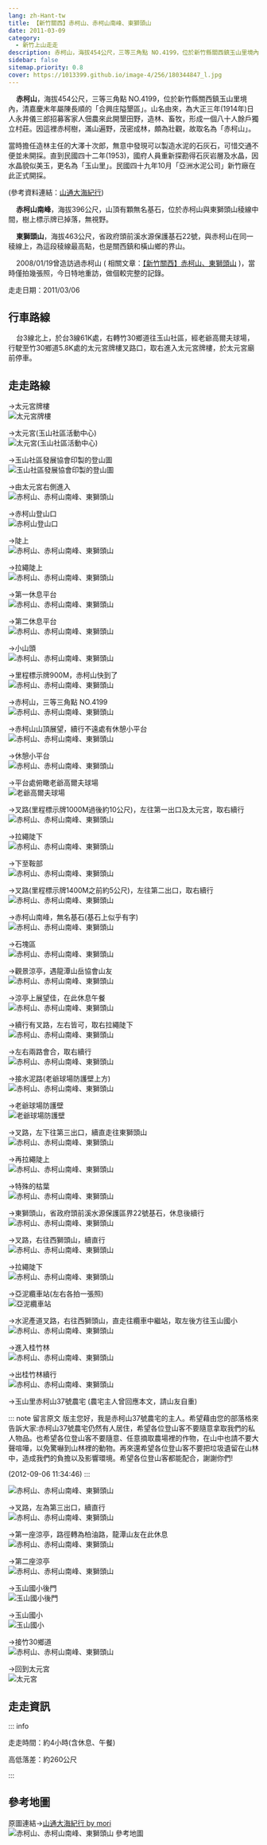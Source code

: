 ```yaml
---
lang: zh-Hant-tw
title: 【新竹關西】赤柯山、赤柯山南峰、東獅頭山
date: 2011-03-09
category: 
  - 新竹上山走走
description: 赤柯山，海拔454公尺，三等三角點 NO.4199，位於新竹縣關西鎮玉山里境內，清嘉慶末年屬陳長順的「合興庄隘墾區」。山名由來，為大正三年(1914年)日人永井儀三郎招募客家人佃農來此開墾田野，造林、畜牧，形成一個八十人餘戶獨立村莊。因這裡赤柯樹，滿山遍野，茂密成林，頗為壯觀，故取名為「赤柯山」。
sidebar: false
sitemap.priority: 0.8
cover: https://1013399.github.io/image-4/256/180344847_l.jpg
---
```


    **赤柯山**，海拔454公尺，三等三角點 NO.4199，位於新竹縣關西鎮玉山里境內，清嘉慶末年屬陳長順的「合興庄隘墾區」。山名由來，為大正三年(1914年)日人永井儀三郎招募客家人佃農來此開墾田野，造林、畜牧，形成一個八十人餘戶獨立村莊。因這裡赤柯樹，滿山遍野，茂密成林，頗為壯觀，故取名為「赤柯山」。

當時擔任造林主任的大澤十次郎，無意中發現可以製造水泥的石灰石，可惜交通不便並未開採。直到民國四十二年(1953)，國府人員重新探勘得石灰岩層及水晶，因水晶貌似美玉，更名為「玉山里」。民國四十九年10月「亞洲水泥公司」新竹廠在此正式開採。

(參考資料連結：[山通大海紀行](http://blog.xuite.net/hn86740292/moriwei/8067609))  

<!-- more -->

    **赤柯山南峰**，海拔396公尺，山頂有顆無名基石，位於赤柯山與東獅頭山稜線中間，樹上標示牌已掉落，無視野。  

    **東獅頭山**，海拔463公尺，省政府頭前溪水源保護基石22號，與赤柯山在同一稜線上，為這段稜線最高點，也是關西鎮和橫山鄉的界山。  

    2008/01/19曾造訪過赤柯山 ( 相關文章：[【新竹關西】赤柯山、東獅頭山](/posts/post-401-2008-01-20.md) )，當時僅拍幾張照，今日特地重訪，做個較完整的記錄。

走走日期：2011/03/06

## 行車路線
    台3線北上，於台3線61K處，右轉竹30鄉道往玉山社區，經老爺高爾夫球場，行駛至竹30鄉道5.8K處的太元宮牌樓叉路口，取右進入太元宮牌樓，於太元宮廟前停車。

## 走走路線
→太元宮牌樓  
![太元宮牌樓](https://1013399.github.io/image-4/256/180344810_l.jpg)

→太元宮(玉山社區活動中心)  
![太元宮(玉山社區活動中心)](https://1013399.github.io/image-4/256/180344813_l.jpg)

→玉山社區發展協會印製的登山圖  
![玉山社區發展協會印製的登山圖](https://1013399.github.io/image-4/256/180344803_l.jpg)

→由太元宮右側進入  
![赤柯山、赤柯山南峰、東獅頭山](https://1013399.github.io/image-4/256/180344815_l.jpg)

→赤柯山登山口  
![赤柯山登山口](https://1013399.github.io/image-4/256/180344818_l.jpg)

→陡上  
![赤柯山、赤柯山南峰、東獅頭山](https://1013399.github.io/image-4/256/180344820_l.jpg)

→拉繩陡上  
![赤柯山、赤柯山南峰、東獅頭山](https://1013399.github.io/image-4/256/180344822_l.jpg)

→第一休息平台  
![赤柯山、赤柯山南峰、東獅頭山](https://1013399.github.io/image-4/256/180344825_l.jpg)

→第二休息平台  
![赤柯山、赤柯山南峰、東獅頭山](https://1013399.github.io/image-4/256/180344828_l.jpg)

→小山頭  
![赤柯山、赤柯山南峰、東獅頭山](https://1013399.github.io/image-4/256/180344832_l.jpg)

→里程標示牌900M，赤柯山快到了  
![赤柯山、赤柯山南峰、東獅頭山](https://1013399.github.io/image-4/256/180344834_l.jpg)

→赤柯山，三等三角點 NO.4199  
![赤柯山、赤柯山南峰、東獅頭山](https://1013399.github.io/image-4/256/180344839_l.jpg)

→赤柯山山頂展望，續行不遠處有休憩小平台  
![赤柯山、赤柯山南峰、東獅頭山](https://1013399.github.io/image-4/256/180344842_l.jpg)

→休憩小平台  
![赤柯山、赤柯山南峰、東獅頭山](https://1013399.github.io/image-4/256/180344845_l.jpg)

→平台處俯瞰老爺高爾夫球場  
![老爺高爾夫球場](https://1013399.github.io/image-4/256/180344847_l.jpg)

→叉路(里程標示牌1000M過後約10公尺)，左往第一出口及太元宮，取右續行  
![赤柯山、赤柯山南峰、東獅頭山](https://1013399.github.io/image-4/256/180344852_l.jpg)

→拉繩陡下  
![赤柯山、赤柯山南峰、東獅頭山](https://1013399.github.io/image-4/256/180344857_l.jpg)

→下至鞍部  
![赤柯山、赤柯山南峰、東獅頭山](https://1013399.github.io/image-4/256/180344858_l.jpg)

→叉路(里程標示牌1400M之前約5公尺)，左往第二出口，取右續行  
![赤柯山、赤柯山南峰、東獅頭山](https://1013399.github.io/image-4/256/180344863_l.jpg)

→赤柯山南峰，無名基石(基石上似乎有字)  
![赤柯山、赤柯山南峰、東獅頭山](https://1013399.github.io/image-4/256/180344869_l.jpg)

→石塊區  
![赤柯山、赤柯山南峰、東獅頭山](https://1013399.github.io/image-4/256/180344873_l.jpg)

→觀景涼亭，遇龍潭山岳協會山友  
![赤柯山、赤柯山南峰、東獅頭山](https://1013399.github.io/image-4/256/180344877_l.jpg)

→涼亭上展望佳，在此休息午餐  
![赤柯山、赤柯山南峰、東獅頭山](https://1013399.github.io/image-4/256/180344880_l.jpg)

→續行有叉路，左右皆可，取右拉繩陡下  
![赤柯山、赤柯山南峰、東獅頭山](https://1013399.github.io/image-4/256/180344886_l.jpg)

→左右兩路會合，取右續行  
![赤柯山、赤柯山南峰、東獅頭山](https://1013399.github.io/image-4/256/180344889_l.jpg)

→接水泥路(老爺球場防護壁上方)  
![赤柯山、赤柯山南峰、東獅頭山](https://1013399.github.io/image-4/256/180344890_l.jpg)

→老爺球場防護壁  
![老爺球場防護壁](https://1013399.github.io/image-4/256/180344894_l.jpg)

→叉路，左下往第三出口，續直走往東獅頭山  
![赤柯山、赤柯山南峰、東獅頭山](https://1013399.github.io/image-4/256/180344897_l.jpg)

→再拉繩陡上  
![赤柯山、赤柯山南峰、東獅頭山](https://1013399.github.io/image-4/256/180344900_l.jpg)

→特殊的枯葉  
![赤柯山、赤柯山南峰、東獅頭山](https://1013399.github.io/image-4/256/180344902_l.jpg)

→東獅頭山，省政府頭前溪水源保護區界22號基石，休息後續行  
![赤柯山、赤柯山南峰、東獅頭山](https://1013399.github.io/image-4/256/180344906_l.jpg)

→叉路，右往西獅頭山，續直行  
![赤柯山、赤柯山南峰、東獅頭山](https://1013399.github.io/image-4/256/180344908_l.jpg)

→拉繩陡下  
![赤柯山、赤柯山南峰、東獅頭山](https://1013399.github.io/image-4/256/180344910_l.jpg)

→亞泥纜車站(左右各拍一張照)  
![亞泥纜車站](https://1013399.github.io/image-4/256/180344913_l.jpg)

→水泥產道叉路，右往西獅頭山，直走往纜車中繼站，取左後方往玉山國小  
![赤柯山、赤柯山南峰、東獅頭山](https://1013399.github.io/image-4/256/180344914_l.jpg)

→進入桂竹林  
![赤柯山、赤柯山南峰、東獅頭山](https://1013399.github.io/image-4/256/180344921_l.jpg)

→出桂竹林續行  
![赤柯山、赤柯山南峰、東獅頭山](https://1013399.github.io/image-4/256/180344923_l.jpg)

→玉山里赤柯山37號農宅 (農宅主人曾回應本文，請山友自重)

::: note 留言原文
版主您好，我是赤柯山37號農宅的主人。希望藉由您的部落格來告訴大家:赤柯山37號農宅仍然有人居住，希望各位登山客不要隨意拿取我們的私人物品。也希望各位登山客不要隨意、任意摘取農場裡的作物，在山中也請不要大聲喧嘩，以免驚嚇到山林裡的動物。再來還希望各位登山客不要把垃圾遺留在山林中，造成我們的負擔以及影響環境。希望各位登山客都能配合，謝謝你們!

(2012-09-06 11:34:46)
:::


![赤柯山、赤柯山南峰、東獅頭山](https://1013399.github.io/image-4/256/180344927_l.jpg)

→叉路，左為第三出口，續直行  
![赤柯山、赤柯山南峰、東獅頭山](https://1013399.github.io/image-4/256/180344928_l.jpg)

→第一座涼亭，路徑轉為柏油路，龍潭山友在此休息  
![赤柯山、赤柯山南峰、東獅頭山](https://1013399.github.io/image-4/256/180344932_l.jpg)

→第二座涼亭  
![赤柯山、赤柯山南峰、東獅頭山](https://1013399.github.io/image-4/256/180344933_l.jpg)

→玉山國小後門  
![玉山國小後門](https://1013399.github.io/image-4/256/180344937_l.jpg)

→玉山國小  
![玉山國小](https://1013399.github.io/image-4/256/180344939_l.jpg)

→接竹30鄉道  
![赤柯山、赤柯山南峰、東獅頭山](https://1013399.github.io/image-4/256/180344941_l.jpg)

→回到太元宮  
![太元宮](https://1013399.github.io/image-4/256/180344946_l.jpg)


## 走走資訊

::: info

走走時間：約4小時(含休息、午餐)

高低落差：約260公尺

:::

## 參考地圖
原圖連結→[山通大海紀行 by mori](http://blog.xuite.net/hn86740292/moriwei/8067609)  
![赤柯山、赤柯山南峰、東獅頭山 參考地圖](https://1013399.github.io/image-4/256/180345005_l.jpg)